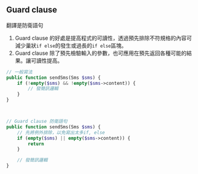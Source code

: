 ## Guard clause
翻譯是防衛語句
1. Guard clause 的好處是提高程式的可讀性，透過預先排除不符規格的內容可減少巢狀`if else`的發生或過長的`if else`區塊。
2. Guard clause 除了預先檢驗輸入的參數，也可應用在預先返回各種可能的結果。讓可讀性提高。

```php
// 一般寫法
public function sendSms(Sms $sms) {
    if (!empty($sms) && !empty($sms->content)) {
        // 發簡訊邏輯
    }
}



// Guard clause 防衛語句
public function sendSms(Sms $sms) {
    // 先將例外排除，以免寫出太多if, else
    if (empty($sms) || empty($sms->content)) {
        return 
    }

    // 發簡訊邏輯
}
```